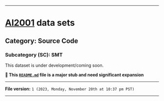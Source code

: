 
***

# [AI2001](https://github.com/seanpm2001/AI2001/) data sets

## Category: Source Code

### Subcategory (SC): SMT

This dataset is under development/coming soon.

**🌱️ This [`README.md`](/README.md) file is a major stub and need significant expansion**

***

**File version:** `1 (2023, Monday, November 20th at 10:37 pm PST)`

***
